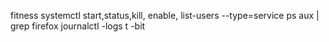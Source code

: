 fitness
systemctl start,status,kill, enable, list-users --type=service
ps aux | grep firefox
journalctl -logs
 t -bit
 